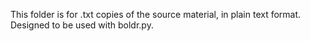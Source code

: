 This folder is for .txt copies of the source material, in plain text format. Designed to be used with boldr.py.
